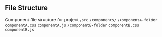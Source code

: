 ## File Structure
Component file structure for project
`/src`
    `/components/`
        `/componentA-folder`
            `componentA.css`
            `componentA.js`
        `/componentB-folder`
            `componentB.css`
            `componentB.js`